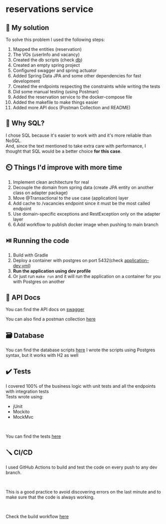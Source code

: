 # reservations service

## 🔮 My solution
To solve this problem I used the following steps:
1. Mapped the entities (reservation)
2. The VOs (userInfo and vacancy)
3. Created the db scripts (check [db](db))
4. Created an empty spring project
5. Configured swagger and spring actuator
6. Added Spring Data JPA and some other dependencies for fast development
7. Created the endpoints respecting the constraints while writing the tests
8. Did some manual testing (using Postman)
9. Added the reservation service to the docker-compose file
10. Added the makefile to make things easier
11. Added more API docs (Postman Collection and README)

## 🤔 Why SQL?
I chose SQL because it's easier to work with and it's more reliable than NoSQL.
<br>
And, since the text mentioned to take extra care with performance, I thought that SQL would be a better choice **for this case**.

## ⏲️ Things I'd improve with more time
1. Implement clean architecture for real
2. Decouple the domain from spring data (create JPA entity on another class on adapter package)
3. Move @Transactional to the use case (application) layer
4. Add cache to /vacancies endpoint since it must be the most called endpoint
5. Use domain-specific exceptions and RestException only on the adapter layer 
6. 6.Add workflow to publish docker image when pushing to main branch

## ⏯️ Running the code
1. Build with Gradle
2. Deploy a container with postgres on port 5432(check [application-dev.yml](src/main/resources/application-dev.yaml))
3. **Run the application using dev profile**
4. Or just run `make run` and it will run the application on a container for you with Postgres on another

## 📝 API Docs
You can find the API docs on [swagger](http://localhost:8080/api/swagger-ui.html)

You can also find a postman collection [here](/postman/Reservations.postman_collection.json)

## 🗃️ Database
You can find the database scripts [here](/db)
I wrote the scripts using Postgres syntax, but it works with H2 as well

## ✔️ Tests
I covered 100% of the business logic with unit tests and all the endpoints with integration tests <br>
Tests wrote using:
* jUnit
* Mockito
* MockMvc
<br>

You can find the tests [here](/src/test/)

## 🪛 CI/CD
I used GitHub Actions to build and test the code on every push to any dev branch.

<br>

This is a good practice to avoid discovering errors on the last minute and to make sure that the code is always working.

<br>

Check the build workflow [here](/.github/workflows/on-push.yml)
